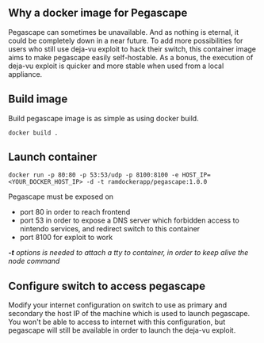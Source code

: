 ## Why a docker image for Pegascape

Pegascape can sometimes be unavailable. And as nothing is eternal, it could be completely down in a near future.
To add more possibilities for users who still use deja-vu exploit to hack their switch, this container image aims to make pegascape easily self-hostable.
As a bonus, the execution of deja-vu exploit is quicker and more stable when used from a local appliance.

## Build image

Build pegascape image is as simple as using docker build.

`docker build .`

## Launch container

`docker run -p 80:80 -p 53:53/udp -p 8100:8100 -e HOST_IP=<YOUR_DOCKER_HOST_IP> -d -t ramdockerapp/pegascape:1.0.0`

Pegascape must be exposed on
 - port 80 in order to reach frontend
 - port 53 in order to expose a DNS server which forbidden access to nintendo services, and redirect switch to this container
 - port 8100 for exploit to work

_**-t** options is needed to attach a tty to container, in order to keep alive the node command_

## Configure switch to access pegascape

Modify your internet configuration on switch to use as primary and secondary the host IP of the machine which is used to launch pegascape.
You won't be able to access to internet with this configuration, but pegascape will still be available in order to launch the deja-vu exploit.